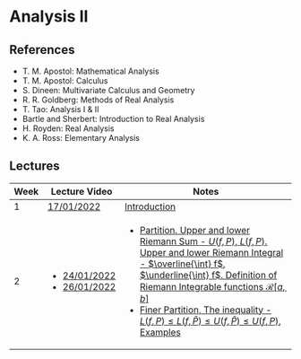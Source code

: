 # Analysis II

## References

- T. M. Apostol: Mathematical Analysis
- T. M. Apostol: Calculus
- S. Dineen: Multivariate Calculus and Geometry
- R. R. Goldberg: Methods of Real Analysis
- T. Tao: Analysis I & II
- Bartle and Sherbert: Introduction to Real Analysis
- H. Royden: Real Analysis
- K. A. Ross: Elementary Analysis

## Lectures

| Week | Lecture Video                                 | Notes                                                                                                                                                                                                                                                                                                                                                                                                                |
| ---- | --------------------------------------------- | -------------------------------------------------------------------------------------------------------------------------------------------------------------------------------------------------------------------------------------------------------------------------------------------------------------------------------------------------------------------------------------------------------------------- |
| 1    | [17/01/2022]()                                | [Introduction](Lecture-Notes/Jan-17-Edited-1.pdf)                                                                                                                                                                                                                                                                                                                                                                    |
| 2    | <ul><li>[24/01/2022]()<li>[26/01/2022]()</ul> | <ul><li>[Partition. Upper and lower Riemann Sum - $U(f,P)$, $L(f,P)$. Upper and lower Riemann Integral - $\overline{\int} f$, $\underline{\int} f$. Definition of Riemann Integrable functions $\mathcal{R}[a,b]$](Lecture-Notes/Jan-24-Original.pdf) <li> [Finer Partition, The inequality - $L(f,P) \leq L(f,\widetilde{P}) \leq U(f,\widetilde{P}) \leq U(f,P)$, Examples](Lecture-Notes/Jan-26-Edited.pdf) </ul> |
